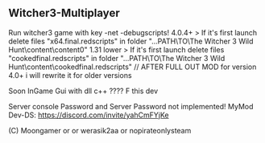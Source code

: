 ## Witcher3-Multiplayer 
Run witcher3 game with key -net -debugscripts!
4.0.4+ > If it's first launch delete files "x64.final.redscripts" in folder "...PATH\TO\The Witcher 3 Wild Hunt\content\content0"
1.31 lower > If it's first launch delete files "cookedfinal.redscripts" in folder "...PATH\TO\The Witcher 3 Wild Hunt\content\cookedfinal.redscripts" // AFTER FULL OUT MOD for version 4.0+ i will rewrite it for older versions

Soon InGame Gui with dll c++ ???? F this dev


Server console Password and Server Password not implemented!
MyMod Dev-DS: https://discord.com/invite/yahCmFYjKe

(C) Moongamer or
or werasik2aa or nopirateonlysteam

